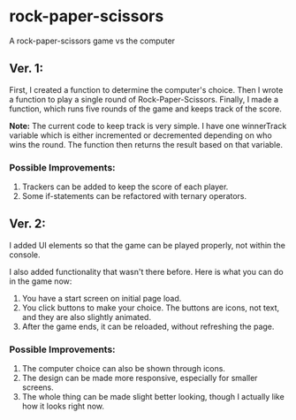 # rock-paper-scissors

A rock-paper-scissors game vs the computer

## **Ver. 1:**

First, I created a function to determine the computer's choice. Then I wrote a function to play a single round of Rock-Paper-Scissors. Finally, I made a function, which runs five rounds of the game and keeps track of the score.

**Note:** The current code to keep track is very simple. I have one winnerTrack variable which is either incremented or decremented depending on who wins the round. The function then returns the result based on that variable.

### **Possible Improvements:**

1. Trackers can be added to keep the score of each player.
2. Some if-statements can be refactored with ternary operators.

## **Ver. 2:**

I added UI elements so that the game can be played properly, not within the console.

I also added functionality that wasn't there before. Here is what you can do in the game now:

1. You have a start screen on initial page load.
2. You click buttons to make your choice. The buttons are icons, not text, and they are also slightly animated.
3. After the game ends, it can be reloaded, without refreshing the page.

### **Possible Improvements:**

1. The computer choice can also be shown through icons.
2. The design can be made more responsive, especially for smaller screens.
3. The whole thing can be made slight better looking, though I actually like how it looks right now.
